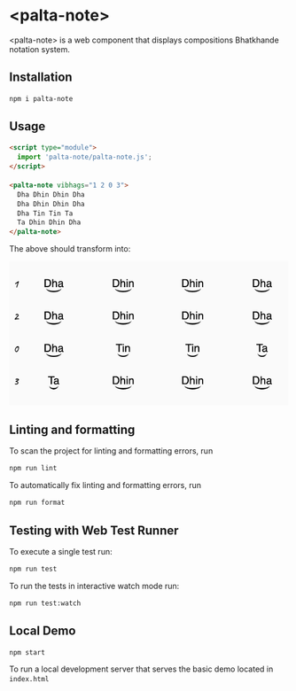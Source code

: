 # \<palta-note>

\<palta-note> is a web component that displays compositions Bhatkhande notation system.

## Installation

```bash
npm i palta-note
```

## Usage

```html
<script type="module">
  import 'palta-note/palta-note.js';
</script>

<palta-note vibhags="1 2 0 3">
  Dha Dhin Dhin Dha
  Dha Dhin Dhin Dha
  Dha Tin Tin Ta
  Ta Dhin Dhin Dha
</palta-note>
```

The above should transform into:

![Screenshot of palta-note in action](./docs/screenshot.png)

## Linting and formatting

To scan the project for linting and formatting errors, run

```bash
npm run lint
```

To automatically fix linting and formatting errors, run

```bash
npm run format
```

## Testing with Web Test Runner

To execute a single test run:

```bash
npm run test
```

To run the tests in interactive watch mode run:

```bash
npm run test:watch
```

## Local Demo

```bash
npm start
```

To run a local development server that serves the basic demo located in `index.html`
